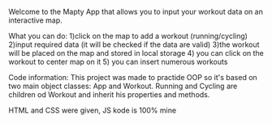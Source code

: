 Welcome to the Mapty App that allows you to input your workout data on an interactive map.

What you can do:
1)click on the map to add a workout (running/cycling)
2)input required data (it will be checked if the data are valid)
3)the workout will be placed on the map and stored in local storage
4) you can click on the workout to center map on it
5) you can insert numerous workouts

Code information:
This project was made to practide OOP so it's based on two main object classes: App and Workout.
Running and Cycling are children od Workout and inherit his properties and methods.

HTML and CSS were given, JS kode is 100% mine
